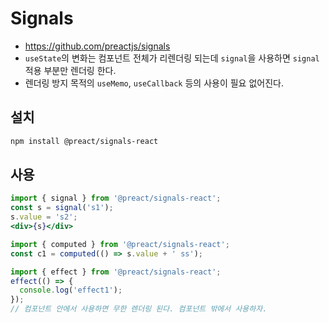 # Signals
* https://github.com/preactjs/signals
* `useState`의 변화는 컴포넌트 전체가 리렌더링 되는데 `signal`을 사용하면 `signal` 적용 부분만 렌더링 한다.
* 렌더링 방지 목적의 `useMemo`, `useCallback` 등의 사용이 필요 없어진다.

## 설치
```sh
npm install @preact/signals-react
```

## 사용
```jsx
import { signal } from '@preact/signals-react';
const s = signal('s1');
s.value = 's2';
<div>{s}</div>
```

```jsx
import { computed } from '@preact/signals-react';
const c1 = computed(() => s.value + ' ss');
```

```jsx
import { effect } from '@preact/signals-react';
effect(() => {
  console.log('effect1');
});
// 컴포넌트 안에서 사용하면 무한 렌더링 된다. 컴포넌트 밖에서 사용하자.
```
